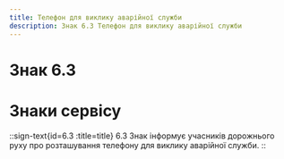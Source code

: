 ```yaml
---
title: Телефон для виклику аварійної служби
description: Знак 6.3 Телефон для виклику аварійної служби
---
```

# Знак 6.3
# Знаки сервісу
::sign-text{id=6.3 :title=title}
6.3 Знак інформує учасників дорожнього руху про розташування телефону для виклику аварійної служби.
::